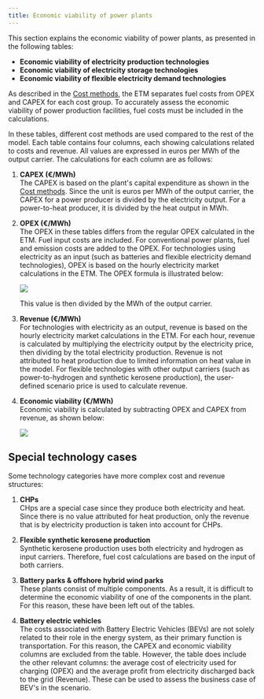 ```yaml
---
title: Economic viability of power plants
---
```


This section explains the economic viability of power plants, as presented in the following tables:
- **Economic viability of electricity production technologies**
- **Economic viability of electricity storage technologies**
- **Economic viability of flexible electricity demand technologies**

As described in the [Cost methods](cost-methods.md), the ETM separates fuel costs from OPEX and CAPEX for each cost group. To accurately assess the economic viability of power production facilities, fuel costs must be included in the calculations.

In these tables, different cost methods are used compared to the rest of the model. Each table contains four columns, each showing calculations related to costs and revenue. All values are expressed in euros per MWh of the output carrier. The calculations for each column are as follows:

1. **CAPEX (€/MWh)**  
   The CAPEX is based on the plant's capital expenditure as shown in the [Cost methods](cost-methods.md). Since the unit is euros per MWh of the output carrier, the CAPEX for a power producer is divided by the electricity output. For a power-to-heat producer, it is divided by the heat output in MWh.

2. **OPEX (€/MWh)**  
   The OPEX in these tables differs from the regular OPEX calculated in the ETM. Fuel input costs are included. For conventional power plants, fuel and emission costs are added to the OPEX. For technologies using electricity as an input (such as batteries and flexible electricity demand technologies), OPEX is based on the hourly electricity market calculations in the ETM. The OPEX formula is illustrated below:

   ![](/img/docs/costs_equation_opex.png)

   This value is then divided by the MWh of the output carrier.

3. **Revenue (€/MWh)**  
   For technologies with electricity as an output, revenue is based on the hourly electricity market calculations in the ETM. For each hour, revenue is calculated by multiplying the electricity output by the electricity price, then dividing by the total electricity production. Revenue is not attributed to heat production due to limited information on heat value in the model. For flexible technologies with other output carriers (such as power-to-hydrogen and synthetic kerosene production), the user-defined scenario price is used to calculate revenue.

4. **Economic viability (€/MWh)**  
   Economic viability is calculated by subtracting OPEX and CAPEX from revenue, as shown below:

   ![](/img/docs/Economic_viability_equation.png)

## Special technology cases

Some technology categories have more complex cost and revenue structures:

1. **CHPs**  
   CHps are a special case since they produce both electricity and heat. Since there is no value attributed for heat production, only the revenue that is by electricity production is taken into account for CHPs.

2. **Flexible synthetic kerosene production**  
   Synthetic kerosene production uses both electricity and hydrogen as input carriers. Therefore, fuel cost calculations are based on the input of both carriers.

3. **Battery parks & offshore hybrid wind parks**  
   These plants consist of multiple components. As a result, it is difficult to determine the economic viability of one of the components in the plant. 
   For this reason, these have been left out of the tables.

4. **Battery electric vehicles**  
   The costs associated with Battery Electric Vehicles (BEVs) are not solely related to their role in the energy system, as their primary function is transportation. For this reason, the CAPEX and economic viability columns are excluded from the table. However, the table does include the other relevant columns: the average cost of electricity used for charging (OPEX) and the average profit from electricity discharged back to the grid (Revenue). These can be used to assess the business case of BEV's in the scenario.

